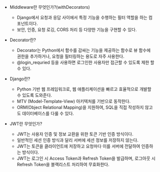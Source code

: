 - Middleware란 무엇인가?(withDecorators)
    - Django에서 요청과 응답 사이에서 특정 기능을 수행하는 필터 역할을 하는 컴포넌트이다.
    - 보안, 인증, 요청 로깅, CORS 처리 등 다양한 기능을 구현할 수 있다.

- Decorator란?
    - Decorator는 Python에서 함수를 감싸는 기능을 제공하는 함수로 뷰 함수에 권한을 추가하거나, 요청을 필터링하는 용도로 자주 사용한다.
    - @login_requried 등을 사용하면 로그인한 사용자만 접근할 수 있도록 제한 할 수 있다.

- Django란?
    - Python 기반 웹 프레임워크로, 웹 애플리케이션을 빠르고 효율적으로 개발할 수 있도록 도와준다.
    - MTV (Model-Template-View) 아키텍처를 기반으로 동작한다.
    - ORM(Object Relational Mapping)을 지원하여, SQL을 직접 작성하지 않고도 데이터베이스를 다룰 수 있다.

- JWT란 무엇인가?
    - JWT는 사용자 인증 및 정보 교환을 위한 토큰 기반 인증 방식이다.
    - 일반적인 세션 인증 방식과 달리 서버에 세션 정보를 저장하지 않는다.
    - JWT는 토큰을 클라이언트에 저장하고 요청마다 이를 서버에 전달하여 인증하는 방식이다.
    - JWT는 로그인 시 Access Token과 Refresh Token을 발급하며, 로그아웃 시 Refresh Token을 블랙리스트 처리하여 무효화한다.